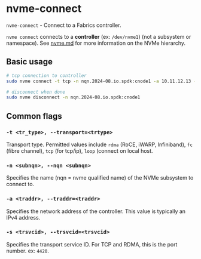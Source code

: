 # nvme-connect

`nvme-connect` - Connect to a Fabrics controller.

`nvme connect` connects to a **controller** (ex: `/dev/nvme1`) (not a subsystem or namespace). See [nvme.md](nvme.md) for more information on the NVMe hierarchy.

## Basic usage
```bash
# tcp connection to controller
sudo nvme connect -t tcp -n nqn.2024-08.io.spdk:cnode1 -a 10.11.12.13 -s 4420

# disconnect when done
sudo nvme disconnect -n nqn.2024-08.io.spdk:cnode1
```

## Common flags
### `-t <tr_type>, --transport=<trtype>`
Transport type. Permitted values include `rdma` (RoCE, iWARP, Infiniband), `fc` (fibre channel), `tcp` (for tcp/ip), `loop` (connect on local host.

### `-n <subnqn>, --nqn <subnqn>`
Specifies the name (nqn = nvme qualified name) of the NVMe subsystem to connect to.

### `-a <traddr>, --traddr=<traddr>`
Specifies the network address of the controller. This value is typically an IPv4 address.

### `-s <trsvcid>, --trsvcid=<trsvcid>`
Specifies the transport service ID. For TCP and RDMA, this is the port number. ex: `4420`.
